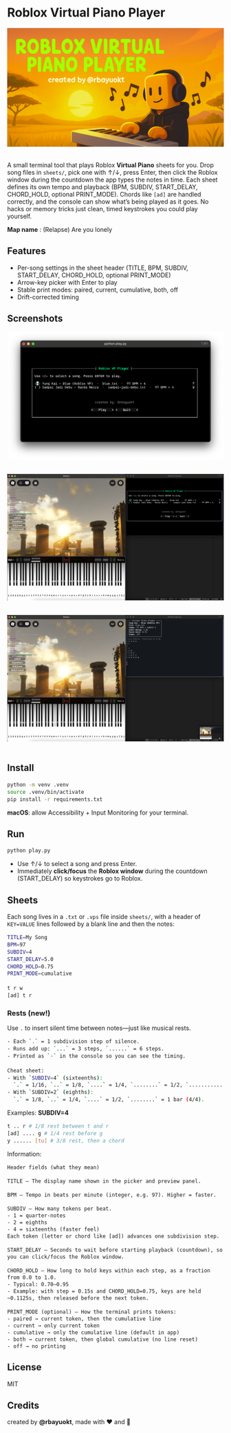 # Roblox Virtual Piano Player

![cover](docs/cover.png)<br/><br/>

A small terminal tool that plays Roblox **Virtual Piano** sheets for you. Drop song files in `sheets/`, pick one with ↑/↓, press Enter, then click the Roblox window during the countdown the app types the notes in time. Each sheet defines its own tempo and playback (BPM, SUBDIV, START_DELAY, CHORD_HOLD, optional PRINT_MODE). Chords like `[ad]` are handled correctly, and the console can show what’s being played as it goes. No hacks or memory tricks just clean, timed keystrokes you could play yourself.

**Map name** :
(Relapse) Are you lonely

## Features
- Per-song settings in the sheet header (TITLE, BPM, SUBDIV, START_DELAY, CHORD_HOLD, optional PRINT_MODE)
- Arrow-key picker with Enter to play
- Stable print modes: paired, current, cumulative, both, off
- Drift-corrected timing

## Screenshots

![app](docs/app.png)<br/><br/>

![intro](docs/intro.png)<br/><br/>

![play](docs/play.png)<br/><br/>

## Install
```bash
python -m venv .venv
source .venv/bin/activate
pip install -r requirements.txt
```

**macOS**: allow Accessibility + Input Monitoring for your terminal.

## Run
```bash
python play.py
```
- Use ↑/↓ to select a song and press Enter.
- Immediately **click/focus** the **Roblox window** during the countdown (START_DELAY) so keystrokes go to Roblox.

## Sheets
Each song lives in a `.txt` or `.vps` file inside `sheets/`, with a header of `KEY=VALUE` lines followed by a blank line and then the notes:

```bash
TITLE=My Song
BPM=97
SUBDIV=4
START_DELAY=5.0
CHORD_HOLD=0.75
PRINT_MODE=cumulative

t r w
[ad] t r
```

### Rests (new!)
Use `.` to insert silent time between notes—just like musical rests.

```bash
- Each `.` = 1 subdivision step of silence.
- Runs add up: `...` = 3 steps, `......` = 6 steps.
- Printed as `·` in the console so you can see the timing.

Cheat sheet:
- With `SUBDIV=4` (sixteenths):  
  `.` = 1/16, `..` = 1/8, `....` = 1/4, `........` = 1/2, `................` = 1 bar (4/4).
- With `SUBDIV=2` (eighths):  
  `.` = 1/8, `..` = 1/4, `....` = 1/2, `........` = 1 bar (4/4).

```
Examples:
**SUBDIV=4**
```bash
t .. r # 1/8 rest between t and r
[ad] .... g # 1/4 rest before g
y ...... [tu] # 3/8 rest, then a chord
```


Information:

```
Header fields (what they mean)

TITLE — The display name shown in the picker and preview panel.

BPM — Tempo in beats per minute (integer, e.g. 97). Higher = faster.

SUBDIV — How many tokens per beat.
- 1 = quarter-notes
- 2 = eighths
- 4 = sixteenths (faster feel)
Each token (letter or chord like [ad]) advances one subdivision step.

START_DELAY — Seconds to wait before starting playback (countdown), so you can click/focus the Roblox window.

CHORD_HOLD — How long to hold keys within each step, as a fraction from 0.0 to 1.0.
- Typical: 0.70–0.95
- Example: with step = 0.15s and CHORD_HOLD=0.75, keys are held ~0.1125s, then released before the next token.

PRINT_MODE (optional) — How the terminal prints tokens:
- paired → current token, then the cumulative line
- current → only current token
- cumulative → only the cumulative line (default in app)
- both → current token, then global cumulative (no line reset)
- off → no printing
```

## License
MIT

## Credits
created by **@rbayuokt**, made with ❤️ and 🎵